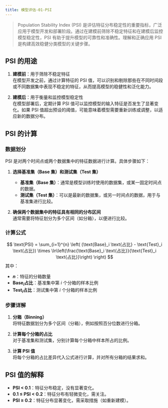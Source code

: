 ```yaml
---
title: 模型评估-01-PSI
---
```


> Population Stability Index (PSI) 是评估特征分布稳定性的重要指标，广泛应用于模型开发和部署阶段。通过在建模前筛除不稳定特征和在建模后监控模型稳定性，PSI 有助于提升模型的可靠性和准确性。理解和正确应用 PSI 是构建高效稳健分类模型的关键步骤。

## PSI 的用途

1. **建模前**：用于筛除不稳定特征  
   在模型开发之前，通过计算特征的 PSI 值，可以识别和剔除那些在不同时间段或不同数据集中表现不稳定的特征，从而提高模型的稳健性和泛化能力。

2. **建模后**：用于衡量和监控模型稳定性  
   在模型部署后，定期计算 PSI 值可以监控模型的输入特征是否发生了显著变化。如果 PSI 值超出预设的阈值，可能意味着模型需要重新训练或调整，以适应新的数据分布。

## PSI 的计算

### 数据划分

PSI 是对两个时间点或两个数据集中的特征数据进行计算。具体步骤如下：

1. **选择基准集（Base 集）和测试集（Test 集）**  
   - **基准集（Base 集）**：通常是模型训练时使用的数据集，或某一固定时间点的数据。
   - **测试集（Test 集）**：可以是最新的数据集，或另一时间点的数据，用于与基准集进行比较。

2. **确保两个数据集中的特征具有相同的分布区间**  
   通常需要将特征划分为多个区间（如分箱），以便进行比较。

### 计算公式
$$
\text{PSI} = \sum_{i=1}^{n} \left( (\text{Base}_i \text{占比} - \text{Test}_i \text{占比}) \times \ln\left(\frac{\text{Base}_i \text{占比}}{\text{Test}_i \text{占比}}\right) \right)
$$
其中：
- **$n$**：特征的分箱数量
- **$\text{Base}_i \text{占比}$**：基准集中第 $i$ 个分箱的样本比例
- **$\text{Test}_i \text{占比}$**：测试集中第 $i$ 个分箱的样本比例

### 步骤详解

1. **分箱（Binning）**  
   将特征数据划分为多个区间（分箱），例如按照百分位数进行分箱。

2. **计算每个分箱的占比**  
   对于基准集和测试集，分别计算每个分箱中样本所占的比例。

3. **计算 PSI 值**  
   将每个分箱的占比差异代入公式进行计算，并对所有分箱的结果求和。

## PSI 值的解释

- **PSI < 0.1**：特征分布稳定，没有显著变化。
- **0.1 ≤ PSI < 0.2**：特征分布有轻微变化，需关注。
- **PSI ≥ 0.2**：特征分布显著变化，需采取措施（如重新建模）。